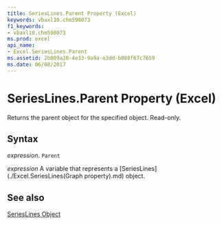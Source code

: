 ```yaml
---
title: SeriesLines.Parent Property (Excel)
keywords: vbaxl10.chm598073
f1_keywords:
- vbaxl10.chm598073
ms.prod: excel
api_name:
- Excel.SeriesLines.Parent
ms.assetid: 2b009a28-4e33-9a9a-e3dd-b088f67c7659
ms.date: 06/08/2017
---
```



# SeriesLines.Parent Property (Excel)

Returns the parent object for the specified object. Read-only.


## Syntax

 _expression_. `Parent`

 _expression_ A variable that represents a [SeriesLines](./Excel.SeriesLines(Graph property).md) object.


## See also


[SeriesLines Object](Excel.SeriesLines(objec).md)

